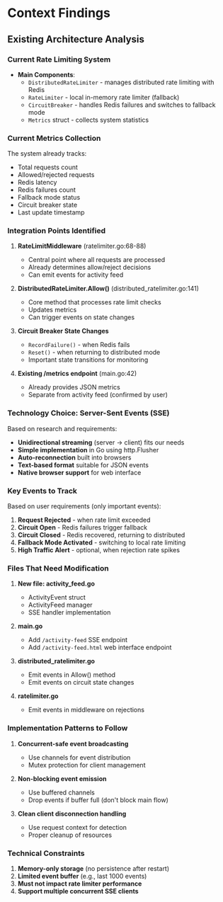 # Context Findings

## Existing Architecture Analysis

### Current Rate Limiting System
- **Main Components**:
  - `DistributedRateLimiter` - manages distributed rate limiting with Redis
  - `RateLimiter` - local in-memory rate limiter (fallback)
  - `CircuitBreaker` - handles Redis failures and switches to fallback mode
  - `Metrics` struct - collects system statistics

### Current Metrics Collection
The system already tracks:
- Total requests count
- Allowed/rejected requests
- Redis latency
- Redis failures count
- Fallback mode status
- Circuit breaker state
- Last update timestamp

### Integration Points Identified

1. **RateLimitMiddleware** (ratelimiter.go:68-88)
   - Central point where all requests are processed
   - Already determines allow/reject decisions
   - Can emit events for activity feed

2. **DistributedRateLimiter.Allow()** (distributed_ratelimiter.go:141)
   - Core method that processes rate limit checks
   - Updates metrics
   - Can trigger events on state changes

3. **Circuit Breaker State Changes**
   - `RecordFailure()` - when Redis fails
   - `Reset()` - when returning to distributed mode
   - Important state transitions for monitoring

4. **Existing /metrics endpoint** (main.go:42)
   - Already provides JSON metrics
   - Separate from activity feed (confirmed by user)

### Technology Choice: Server-Sent Events (SSE)

Based on research and requirements:
- **Unidirectional streaming** (server → client) fits our needs
- **Simple implementation** in Go using http.Flusher
- **Auto-reconnection** built into browsers
- **Text-based format** suitable for JSON events
- **Native browser support** for web interface

### Key Events to Track

Based on user requirements (only important events):
1. **Request Rejected** - when rate limit exceeded
2. **Circuit Open** - Redis failures trigger fallback
3. **Circuit Closed** - Redis recovered, returning to distributed
4. **Fallback Mode Activated** - switching to local rate limiting
5. **High Traffic Alert** - optional, when rejection rate spikes

### Files That Need Modification

1. **New file: activity_feed.go**
   - ActivityEvent struct
   - ActivityFeed manager
   - SSE handler implementation

2. **main.go**
   - Add `/activity-feed` SSE endpoint
   - Add `/activity-feed.html` web interface endpoint

3. **distributed_ratelimiter.go**
   - Emit events in Allow() method
   - Emit events on circuit state changes

4. **ratelimiter.go**
   - Emit events in middleware on rejections

### Implementation Patterns to Follow

1. **Concurrent-safe event broadcasting**
   - Use channels for event distribution
   - Mutex protection for client management

2. **Non-blocking event emission**
   - Use buffered channels
   - Drop events if buffer full (don't block main flow)

3. **Clean client disconnection handling**
   - Use request context for detection
   - Proper cleanup of resources

### Technical Constraints

1. **Memory-only storage** (no persistence after restart)
2. **Limited event buffer** (e.g., last 1000 events)
3. **Must not impact rate limiter performance**
4. **Support multiple concurrent SSE clients**